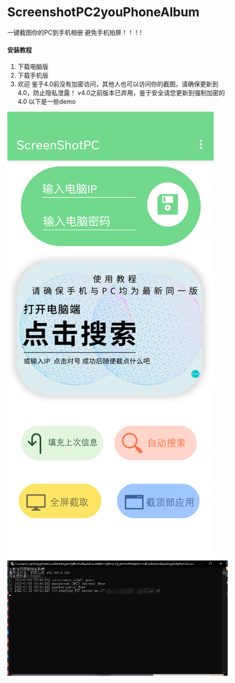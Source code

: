 # ScreenshotPC2youPhoneAlbum
一键截图你的PC到手机相册
避免手机拍屏！！！!



#### 安装教程

1.  下载电脑版
2.  下载手机版
3.  欢迎
鉴于4.0前没有加密访问，其他人也可以访问你的截图，请确保更新到4.0，防止隐私泄露！
v4.0之前版本已弃用，鉴于安全请您更新到强制加密的4.0
以下是一些demo

![输入图片说明](Screenshot_20220127-232505.png)
![输入图片说明](PC.png)